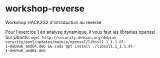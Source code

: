 # workshop-reverse
Workshop HACK2G2 d'introduction au reverse


Pour l'exercice 1 en analyse dynamique, il vous faut les librairies openssl
Sur Ubuntu: `wget http://security.debian.org/debian-security/pool/updates/main/o/openssl/libssl1.1_1.1.0l-1~deb9u6_amd64.deb && sudo apt install ./libssl1.1_1.1.0l-1~deb9u6_amd64.deb`
